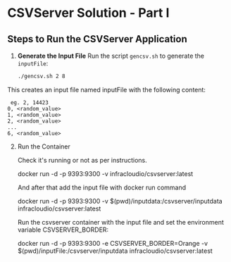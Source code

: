# CSVServer Solution - Part I

## Steps to Run the CSVServer Application

1. **Generate the Input File**
   Run the script `gencsv.sh` to generate the `inputFile`:

   ```bash
   ./gencsv.sh 2 8

This creates an input file named inputFile with the following content:

     eg. 2, 14423
    0, <random_value>
    1, <random_value>
    2, <random_value>
    ...
    6, <random_value>

2.	Run the Container
    
    Check it's running or not as per instructions.

     docker run -d -p 9393:9300 -v infracloudio/csvserver:latest

    And after that add the input file with docker run command

     docker run -d -p 9393:9300 -v $(pwd)/inputdata:/csvserver/inputdata infracloudio/csvserver:latest
    
    Run the csvserver container with the input file and set the environment variable CSVSERVER_BORDER:

     docker run -d -p 9393:9300 -e CSVSERVER_BORDER=Orange -v $(pwd)/inputFile:/csvserver/inputdata infracloudio/csvserver:latest
